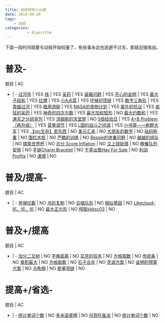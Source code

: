 ```yaml
---
title: 动态规划小山坡
date: 2019-09-28
tags:
    - 动规
categories:
          - Algorithm
---
```

下面一段时间就要与动规开始较量了，有些事永远也逃避不过去，那就迎接挑战。

# 普及-

题目 | AC
- | -
[过河卒](https://www.luogu.org/problem/P1002) | YES
[栈](https://www.luogu.org/problem/P1044) | YES
[采药](https://www.luogu.org/problem/P1048) | YES
[装箱问题](https://www.luogu.org/problem/P1049) | YES
[开心的金明](https://www.luogu.org/problem/P1060) | YES
[最大子段和](https://www.luogu.org/problem/P1115) | YES
[红牌](https://www.luogu.org/problem/P1130) | YES
[小A点菜](https://www.luogu.org/problem/P1164) | YES
[坏掉的项链](https://www.luogu.org/problem/P1203) | YES
[数字三角形](https://www.luogu.org/problem/P1216) | YES
[青蛙过河](https://www.luogu.org/problem/P1244) | YES
[租用游艇](https://www.luogu.org/problem/P1359) | YES
[NASA的食物计划](https://www.luogu.org/problem/P1507) | YES
[属牛的抗议](https://www.luogu.org/problem/P1569) | YES
[疯狂的采药](https://www.luogu.org/problem/P1616) | YES
[神奇的四次方数](https://www.luogu.org/problem/P1679) | YES
[最大加权矩形](https://www.luogu.org/problem/P1719) | NO
[最大约数和](https://www.luogu.org/problem/P1734) | YES
[通天之分组背包](https://www.luogu.org/problem/P1757) | YES
[汤姆斯的天堂梦](https://www.luogu.org/problem/P1796) | NO
[5倍经验日](https://www.luogu.org/problem/P1802) | YES
[A+B Problem（再升级）](https://www.luogu.org/problem/P1832) | YES
[音量调节](https://www.luogu.org/problem/P1877) | YES
[L国的战斗之间谍](https://www.luogu.org/problem/P1910) | YES
[小书童——刷题大军](https://www.luogu.org/problem/P1926) | YES
[【mc生存】卖东西](https://www.luogu.org/problem/P1964) | NO
[美元汇率](https://www.luogu.org/problem/P1968) | NO
[大朋友的数字](https://www.luogu.org/problem/P2008) | NO
[砝码称重](https://www.luogu.org/problem/P2347) | NO
[围栏木桩](https://www.luogu.org/problem/P2362) | NO
[严酷的训练](https://www.luogu.org/problem/P2430) | NO
[Bessie的体重问题](https://www.luogu.org/problem/P2639) | NO
[越越的组队](https://www.luogu.org/problem/P2663) | NO
[搞笑世界杯](https://www.luogu.org/problem/P2719) | NO
[总分 Score Inflation](https://www.luogu.org/problem/P2722) | NO
[又上锁妖塔](https://www.luogu.org/problem/P2800) | NO
[晚餐队列安排](https://www.luogu.org/problem/P2837) | NO
[手链Charm Bracelet](https://www.luogu.org/problem/P2871) | NO
[干草出售Hay For Sale](https://www.luogu.org/problem/P2925) | NO
[利润Profits](https://www.luogu.org/problem/P3009) | NO
[递增](https://www.luogu.org/problem/P3902) | NO

# 普及/提高-

题目 | AC
- | -
[导弹拦截](https://www.luogu.org/problem/P1020) | NO
[书的复制](https://www.luogu.org/problem/P1281) | NO
[合唱队形](https://www.luogu.org/problem/P1091) | NO
[相似基因](https://www.luogu.org/problem/P1140) | NO
[Likecloud-吃、吃、吃](https://www.luogu.org/problem/P1508) | NO
[最大正方形](https://www.luogu.org/problem/P1387) | NO
[榨取kkksc03](https://www.luogu.org/problem/P1855) | NO

# 普及+/提高

题目 | AC
- | -
[加分二叉树](https://www.luogu.org/problem/P1040) | NO
[字串距离](https://www.luogu.org/problem/P1279) | NO
[尼克的任务](https://www.luogu.org/problem/P1280) | NO
[方格取数](https://www.luogu.org/problem/P1004) | NO
[传纸条](https://www.luogu.org/problem/P1006) | NO
[乘积最大](https://www.luogu.org/problem/P1018) | NO
[方格取数](https://www.luogu.org/problem/P1004) | NO
[石子合并](https://www.luogu.org/problem/P1880) | NO
[烹调方案](https://www.luogu.org/problem/P1417) | NO
[金明的预算方案](https://www.luogu.org/problem/P1064) | NO
[乌龟棋](https://www.luogu.org/problem/P1541) | NO
[能量项链](https://www.luogu.org/problem/P1063) | NO

# 提高+/省选-
题目 | AC
- | -
[统计单词个数](https://www.luogu.org/problem/P1026) | NO
[多米诺骨牌](https://www.luogu.org/problem/P1282) | NO
[创意吃鱼法](https://www.luogu.org/problem/P1736) | NO
[统计单词个数](https://www.luogu.org/problem/P1026) | NO